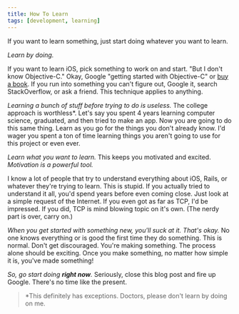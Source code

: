 ```yaml
---
title: How To Learn
tags: [development, learning]
---
```


If you want to learn something, just start doing whatever you want to learn.

*Learn by doing.*

If you want to learn iOS, pick something to work on and start. "But I don't know Objective-C." Okay, Google "getting started with Objective-C" or [buy a book](http://www.amazon.com/iOS-Programming-Ranch-Edition-Guides/dp/0321821521/ref=sr_1_1?ie=UTF8&qid=1343352738&sr=8-1&keywords=iOS+programming). If you run into something you can't figure out, Google it, search StackOverflow, or ask a friend. This technique applies to anything.

*Learning a bunch of stuff before trying to do is useless.* The college approach is worthless*. Let's say you spent 4 years learning computer science, graduated, and then tried to make an app. Now you are going to do this same thing. Learn as you go for the things you don't already know. I'd wager you spent a ton of time learning things you aren't going to use for this project or even ever.

*Learn what you want to learn.* This keeps you motivated and excited. *Motivation is a powerful tool.*

I know a lot of people that try to understand everything about iOS, Rails, or whatever they're trying to learn. This is stupid. If you actually tried to understand it all, you'd spend years before even coming close. Just look at a simple request of the Internet. If you even got as far as TCP, I'd be impressed. If you did, TCP is mind blowing topic on it's own. (The nerdy part is over, carry on.)

*When you get started with something new, you'll suck at it. That's okay.* No one knows everything or is good the first time they do something. This is normal. Don't get discouraged. You're making something. The process alone should be exciting. Once you make something, no matter how simple it is, you've made something!

*So, go start doing __right now__.* Seriously, close this blog post and fire up Google. There's no time like the present.

> *This definitely has exceptions. Doctors, please don't learn by doing on me.
